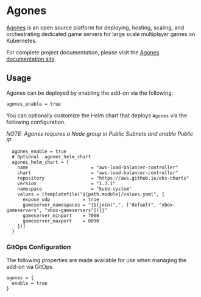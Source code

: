 # Agones

[Agones](https://agones.dev/) is an open source platform for deploying, hosting, scaling, and orchestrating dedicated game servers for large scale multiplayer games on Kubernetes.

For complete project documentation, please visit the [Agones documentation site](https://agones.dev/site/docs/).

## Usage

Agones can be deployed by enabling the add-on via the following.

```hcl
agones_enable = true
```

You can optionally customize the Helm chart that deploys `Agones` via the following configuration.

*NOTE: Agones requires a Node group in Public Subnets and enable Public IP*

```hcl
  agones_enable = true
  # Optional  agones_helm_chart
  agones_helm_chart = {
    name                       = "aws-load-balancer-controller"
    chart                      = "aws-load-balancer-controller"
    repository                 = "https://aws.github.io/eks-charts"
    version                    = "1.3.1"
    namespace                  = "kube-system"
    values = [templatefile("${path.module}/values.yaml", {
      expose_udp            = true
      gameserver_namespaces = "{${join(",", ["default", "xbox-gameservers", "xbox-gameservers"])}}"
      gameserver_minport    = 7000
      gameserver_maxport    = 8000
    })]
  }
```

### GitOps Configuration

The following properties are made available for use when managing the add-on via GitOps.

```
agones = {
  enable = true
}
```
